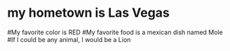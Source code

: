 # my hometown is Las Vegas 
#My favorite color is RED
#My favorite food is a mexican dish named Mole
#If I could be any animal, I would be a Lion

